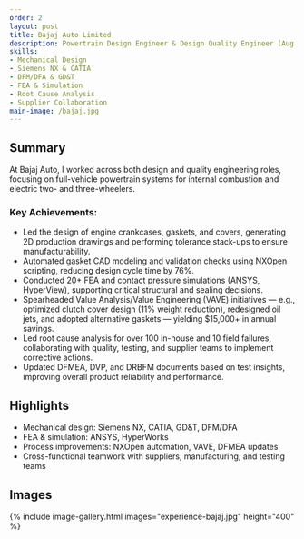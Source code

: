 ```yaml
---
order: 2
layout: post
title: Bajaj Auto Limited
description: Powertrain Design Engineer & Design Quality Engineer (Aug 2018 – Dec 2021) — Led mechanical design, analysis, and quality improvement for ICE/EV systems across 5+ vehicle programs.
skills:
- Mechanical Design
- Siemens NX & CATIA
- DFM/DFA & GD&T
- FEA & Simulation
- Root Cause Analysis
- Supplier Collaboration
main-image: /bajaj.jpg
---
```


## Summary

At Bajaj Auto, I worked across both design and quality engineering roles, focusing on full-vehicle powertrain systems for internal combustion and electric two- and three-wheelers.  

### Key Achievements:
- Led the design of engine crankcases, gaskets, and covers, generating 2D production drawings and performing tolerance stack-ups to ensure manufacturability.
- Automated gasket CAD modeling and validation checks using NXOpen scripting, reducing design cycle time by 76%.
- Conducted 20+ FEA and contact pressure simulations (ANSYS, HyperView), supporting critical structural and sealing decisions.
- Spearheaded Value Analysis/Value Engineering (VAVE) initiatives — e.g., optimized clutch cover design (11% weight reduction), redesigned oil jets, and adopted alternative gaskets — yielding $15,000+ in annual savings.
- Led root cause analysis for over 100 in-house and 10 field failures, collaborating with quality, testing, and supplier teams to implement corrective actions.
- Updated DFMEA, DVP, and DRBFM documents based on test insights, improving overall product reliability and performance.

## Highlights
- Mechanical design: Siemens NX, CATIA, GD&T, DFM/DFA
- FEA & simulation: ANSYS, HyperWorks
- Process improvements: NXOpen automation, VAVE, DFMEA updates
- Cross-functional teamwork with suppliers, manufacturing, and testing teams

## Images
{% include image-gallery.html images="experience-bajaj.jpg" height="400" %}
